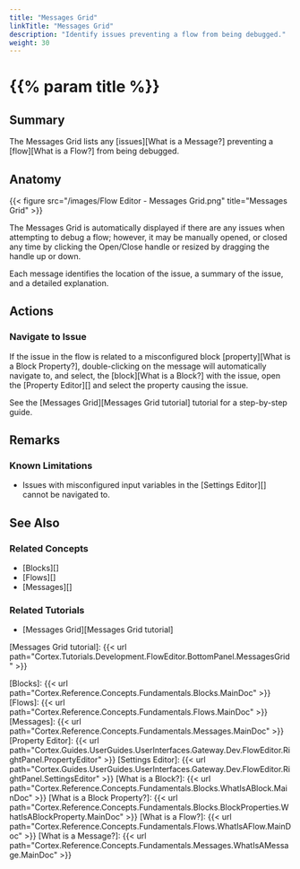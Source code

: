 ```yaml
---
title: "Messages Grid"
linkTitle: "Messages Grid"
description: "Identify issues preventing a flow from being debugged."
weight: 30
---
```


# {{% param title %}}

## Summary

The Messages Grid lists any [issues][What is a Message?] preventing a [flow][What is a Flow?] from being debugged.

## Anatomy

{{< figure src="/images/Flow Editor - Messages Grid.png" title="Messages Grid" >}}

The Messages Grid is automatically displayed if there are any issues when attempting to debug a flow; however, it may be manually opened, or closed any time by clicking the Open/Close handle or resized by dragging the handle up or down.

Each message identifies the location of the issue, a summary of the issue, and a detailed explanation.

## Actions

### Navigate to Issue

If the issue in the flow is related to a misconfigured block [property][What is a Block Property?], double-clicking on the message will automatically navigate to, and select, the [block][What is a Block?] with the issue, open the [Property Editor][] and select the property causing the issue.

See the [Messages Grid][Messages Grid tutorial] tutorial for a step-by-step guide.

## Remarks

### Known Limitations

* Issues with misconfigured input variables in the [Settings Editor][] cannot be navigated to.

## See Also

### Related Concepts

* [Blocks][]
* [Flows][]
* [Messages][]

### Related Tutorials

* [Messages Grid][Messages Grid tutorial]

[Messages Grid tutorial]: {{< url path="Cortex.Tutorials.Development.FlowEditor.BottomPanel.MessagesGrid" >}}

[Blocks]: {{< url path="Cortex.Reference.Concepts.Fundamentals.Blocks.MainDoc" >}}
[Flows]: {{< url path="Cortex.Reference.Concepts.Fundamentals.Flows.MainDoc" >}}
[Messages]: {{< url path="Cortex.Reference.Concepts.Fundamentals.Messages.MainDoc" >}}
[Property Editor]: {{< url path="Cortex.Guides.UserGuides.UserInterfaces.Gateway.Dev.FlowEditor.RightPanel.PropertyEditor" >}}
[Settings Editor]: {{< url path="Cortex.Guides.UserGuides.UserInterfaces.Gateway.Dev.FlowEditor.RightPanel.SettingsEditor" >}}
[What is a Block?]: {{< url path="Cortex.Reference.Concepts.Fundamentals.Blocks.WhatIsABlock.MainDoc" >}}
[What is a Block Property?]: {{< url path="Cortex.Reference.Concepts.Fundamentals.Blocks.BlockProperties.WhatIsABlockProperty.MainDoc" >}}
[What is a Flow?]: {{< url path="Cortex.Reference.Concepts.Fundamentals.Flows.WhatIsAFlow.MainDoc" >}}
[What is a Message?]: {{< url path="Cortex.Reference.Concepts.Fundamentals.Messages.WhatIsAMessage.MainDoc" >}}
